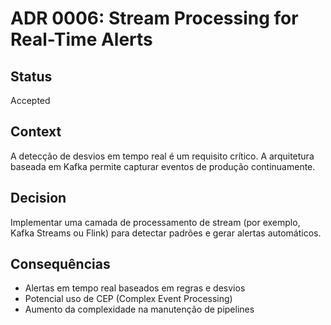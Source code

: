 # ADR 0006: Stream Processing for Real-Time Alerts

## Status
Accepted

## Context
A detecção de desvios em tempo real é um requisito crítico. A arquitetura baseada em Kafka permite capturar eventos de produção continuamente.

## Decision
Implementar uma camada de processamento de stream (por exemplo, Kafka Streams ou Flink) para detectar padrões e gerar alertas automáticos.

## Consequências
- Alertas em tempo real baseados em regras e desvios
- Potencial uso de CEP (Complex Event Processing)
- Aumento da complexidade na manutenção de pipelines
